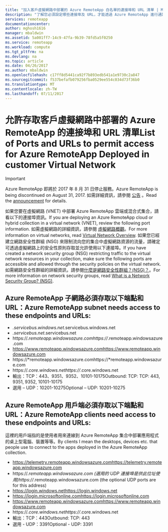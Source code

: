 ```yaml
---
title: "加入客戶虛擬網路中部署的 Azure RemoteApp 白名單的連接埠和 URL 清單 | Microsoft Docs"
description: "了解您必須設定哪些連接埠及 URL，才能透過 Azure RemoteApp 進行通訊。"
services: remoteapp
documentationcenter: 
author: mghosh1616
manager: mbaldwin
ms.assetid: 5a001ff7-14c9-47fa-9b39-78fd5a5f0250
ms.service: remoteapp
ms.workload: compute
ms.tgt_pltfrm: na
ms.devlang: na
ms.topic: article
ms.date: 04/26/2017
ms.author: mbaldwin
ms.openlocfilehash: c17ff8d5441ca92f7b893edb541a1e9730c2a847
ms.sourcegitcommit: f537befafb079256fba0529ee554c034d73f36b0
ms.translationtype: MT
ms.contentlocale: zh-TW
ms.lasthandoff: 07/11/2017
---
```

# <a name="list-of-ports-and-urls-to-permit-access-for-azure-remoteapp-deployed-in-customer-virtual-network"></a><span data-ttu-id="60dc6-103">允許存取客戶虛擬網路中部署的 Azure RemoteApp 的連接埠和 URL 清單</span><span class="sxs-lookup"><span data-stu-id="60dc6-103">List of Ports and URLs to permit access for Azure RemoteApp Deployed in customer Virtual Network</span></span>
> [!IMPORTANT]
> <span data-ttu-id="60dc6-104">Azure RemoteApp 即將於 2017 年 8 月 31 日停止服務。</span><span class="sxs-lookup"><span data-stu-id="60dc6-104">Azure RemoteApp is being discontinued on August 31, 2017.</span></span> <span data-ttu-id="60dc6-105">如需詳細資訊，請參閱 [公告](https://go.microsoft.com/fwlink/?linkid=821148) 。</span><span class="sxs-lookup"><span data-stu-id="60dc6-105">Read the [announcement](https://go.microsoft.com/fwlink/?linkid=821148) for details.</span></span>
> 
> 

<span data-ttu-id="60dc6-106">如果您要在虛擬網路 (VNET) 中部署 Azure RemoteApp 雲端或混合式集合，請看以下的連接埠資訊。</span><span class="sxs-lookup"><span data-stu-id="60dc6-106">If you are deploying an Azure RemoteApp cloud or hybrid collection in a virtual network (VNET), review the following port information.</span></span> <span data-ttu-id="60dc6-107">如需虛擬網路的詳細資訊，請參閱 [虛擬網路概觀](../virtual-network/virtual-networks-overview.md)。</span><span class="sxs-lookup"><span data-stu-id="60dc6-107">For more information on virtual networks, read [Virtual Network Overview](../virtual-network/virtual-networks-overview.md).</span></span> <span data-ttu-id="60dc6-108">如果您已經建立網路安全性群組 (NSG) 來限制流向您的集合中虛擬網路資源的流量，請確定可透過虛擬網路上的安全性原則存取並允許使用以下連接埠。</span><span class="sxs-lookup"><span data-stu-id="60dc6-108">If you have created a network security group (NSG) restricting traffic to the virtual network resources in your collection, make sure the following ports are accessible and allowed through the security policies on the virtual network.</span></span> <span data-ttu-id="60dc6-109">如需網路安全性群組的詳細資訊，請參閱[什麼是網路安全性群組？(NSG)？](../virtual-network/virtual-networks-nsg.md)。</span><span class="sxs-lookup"><span data-stu-id="60dc6-109">For more information on network security groups, read [What is a Network Security Group? (NSG)](../virtual-network/virtual-networks-nsg.md).</span></span>

## <a name="azure-remoteapp-subnet-needs-access-to-these-endpoints-and-urls"></a><span data-ttu-id="60dc6-110">Azure RemoteApp 子網路必須存取以下端點和 URL：</span><span class="sxs-lookup"><span data-stu-id="60dc6-110">Azure RemoteApp subnet needs access to these endpoints and URLs:</span></span>
* <span data-ttu-id="60dc6-111">*.servicebus.windows.net</span><span class="sxs-lookup"><span data-stu-id="60dc6-111">*.servicebus.windows.net</span></span>
* <span data-ttu-id="60dc6-112">*.servicebus.net</span><span class="sxs-lookup"><span data-stu-id="60dc6-112">*.servicebus.net</span></span>
* <span data-ttu-id="60dc6-113">https://*.remoteapp.windowsazure.com</span><span class="sxs-lookup"><span data-stu-id="60dc6-113">https://*.remoteapp.windowsazure.com</span></span>  
* <span data-ttu-id="60dc6-114">https://www.remoteapp.windowsazure.com</span><span class="sxs-lookup"><span data-stu-id="60dc6-114">https://www.remoteapp.windowsazure.com</span></span> 
* <span data-ttu-id="60dc6-115">https://*remoteapp.windowsazure.com</span><span class="sxs-lookup"><span data-stu-id="60dc6-115">https://*remoteapp.windowsazure.com</span></span>  
* <span data-ttu-id="60dc6-116">https://*.core.windows.net</span><span class="sxs-lookup"><span data-stu-id="60dc6-116">https://*.core.windows.net</span></span>  
* <span data-ttu-id="60dc6-117">輸出：TCP：443、9351、9352、10101-10175</span><span class="sxs-lookup"><span data-stu-id="60dc6-117">Outbound: TCP: TCP: 443, 9351, 9352, 10101-10175</span></span> 
* <span data-ttu-id="60dc6-118">選用 – UDP：10201-10275</span><span class="sxs-lookup"><span data-stu-id="60dc6-118">Optional – UDP: 10201-10275</span></span>  

## <a name="azure-remoteapp-clients-need-access-to-these-endpoints-and-urls"></a><span data-ttu-id="60dc6-119">Azure RemoteApp 用戶端必須存取以下端點和 URL：</span><span class="sxs-lookup"><span data-stu-id="60dc6-119">Azure RemoteApp clients need access to these endpoints and URLs:</span></span>
<span data-ttu-id="60dc6-120">這裡的用戶端指的是使用者用來連線到 Azure RemoteApp 集合中部署應用程式的桌上型電腦、裝置等等。</span><span class="sxs-lookup"><span data-stu-id="60dc6-120">By clients I mean the desktops, devices etc. that people use to connect to the apps deployed in the Azure RemoteApp collection.</span></span>

* <span data-ttu-id="60dc6-121">https://telemetry.remoteapp.windowsazure.com</span><span class="sxs-lookup"><span data-stu-id="60dc6-121">https://telemetry.remoteapp.windowsazure.com</span></span>  
* <span data-ttu-id="60dc6-122">https://*.remoteapp.windowsazure.com (選用的 UDP 連接埠是供此位址使用)</span><span class="sxs-lookup"><span data-stu-id="60dc6-122">https://*.remoteapp.windowsazure.com (the optional UDP ports are for this address)</span></span> 
* <span data-ttu-id="60dc6-123">https://login.windows.net</span><span class="sxs-lookup"><span data-stu-id="60dc6-123">https://login.windows.net</span></span>  
* <span data-ttu-id="60dc6-124">https://login.microsoftonline.com</span><span class="sxs-lookup"><span data-stu-id="60dc6-124">https://login.microsoftonline.com</span></span>  
* <span data-ttu-id="60dc6-125">https://www.remoteapp.windowsazure.com</span><span class="sxs-lookup"><span data-stu-id="60dc6-125">https://www.remoteapp.windowsazure.com</span></span> 
* <span data-ttu-id="60dc6-126">https://*.core.windows.net</span><span class="sxs-lookup"><span data-stu-id="60dc6-126">https://*.core.windows.net</span></span>  
* <span data-ttu-id="60dc6-127">輸出：TCP：443</span><span class="sxs-lookup"><span data-stu-id="60dc6-127">Outbound: TCP: 443</span></span>  
* <span data-ttu-id="60dc6-128">選用 - UDP：3391</span><span class="sxs-lookup"><span data-stu-id="60dc6-128">Optional - UDP: 3391</span></span> 

